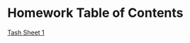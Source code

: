 # Homework Table of Contents

[Tash Sheet 1](https://github.com/clarissalabrum/math4610/blob/master/homework/homework1.md)
